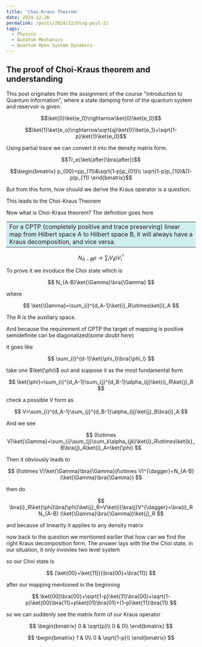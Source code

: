 ```yaml
---
title: 'Choi-Kraus Theorem'
date: 2024-12-26
permalink: /posts/2024/12/blog-post-2/
tags:
  - Physics
  - Qunatum Mechanics
  - Quantum Open System Dynamics
---
```

The proof of Choi-Kraus theorem and understanding
------

This post originates from the assignment of the course "Introduction to Quantum Information", where a state damping form of the quantum system and reservoir is given.

$$\ket{0}\ket{e_0}\rightarrow\ket{0}\ket{e_0}$$

$$\ket{1}\ket{e_o}\rightarrow\sqrt{q}\ket{0}\ket{e_1}+\sqrt{1-p}\ket{1}\ket{e_0}$$

Using partial trace we can convert it into the density matrix form. 

$$Tr_e(\ket{after}\bra{after})$$

$$\begin{bmatrix}
 p_{00}+pp_{11}&\sqrt{1-p}p_{01}\\
 \sqrt{1-p}p_{10}&(1-p)p_{11}
 \end{bmatrix}$$
 
But from this form, how should we derive the Kraus operator is a question.

This leads to the Choi-Kraus Theorem

Now what is Choi-Kraus theorem? The definition goes here

<table><tr><td bgcolor=#D1EEEE>
  For a CPTP (completely positive and trace preserving) linear map from Hilbert space A to Hilbert space B, it will always have a Kraus decomposition, and vice versa.
</td></tr></table>
  
$$
N_{A-B}\rho\rightarrow \sum_i V_i\rho V_i^{\dagger}
$$

To prove it we inroduce the Choi state which is

$$
N_{A-B}\ket{\Gamma}\bra{\Gamma}
$$

where 

$$
\ket{\Gamma}=\sum_{i}^{d_A-1}\ket{i}_R\otimes\ket{i}_A
$$

The R is the auxiliary space.

And because the requirement of CPTP the target of mapping is positive semidefinite can be diagonalized(_some doubt here_)

it goes like

$$
\sum_{i}^{d-1}\ket{\phi_l}\bra{\phi_l}
$$

take one $\ket{\phi}$ out and suppose it as the most fundamental form

$$
\ket{\phi}=\sum_{i}^{d_A-1}\sum_{j}^{d_B-1}\alpha_{ij}\ket{i}_R\ket{j}_B
$$

check a possible V form as

$$
V=\sum_{i}^{d_A-1}\sum_{j}^{d_B-1}\alpha_{ij}\ket{j}_B\bra{i}_A
$$

And we see

$$
(I\otimes V)\ket{\Gamma}=\sum_{i}\sum_{j}\sum_k\alpha_{jk}\ket{i}_R\otimes\ket{k}_B\bra{j}_A\ket{i}_A=\ket{\phi}
$$

Then it obviously leads to

$$
(I\otimes V)\ket{\Gamma}\bra{\Gamma}(I\otimes V)^{\dagger}=N_{A-B}(\ket{\Gamma}\bra{\Gamma})
$$

then do

$$
\bra{i}_R\ket{\phi}\bra{\phi}\ket{j}_R=V\ket{i}\bra{j}V^{\dagger}=\bra{i}_R  
N_{A-B} (\ket{\Gamma}\bra{\Gamma})\ket{j}_R
$$

and because of linearity it applies to any density matrix

now back to the question we mentioned earlier that how can we find the right Kraus decomposition form. The answer lays with the the Choi state. in our situation, it only invovles two level system

so our Choi state is

$$
(\ket{00}+\ket{11})(\bra{00}+\bra{11})
$$

after our mapping mentioned in the beginning

$$
\ket{00}\bra{00}+\sqrt{1-p}\ket{11}\bra{00}+\sqrt{1-p}\ket{00}\bra{11}+p\ket{01}\bra{01}+(1-p)\ket{11}\bra{11}
$$

so we can suddenly see the matrix form of our Kraus operator

$$
\begin{bmatrix}
0 & \sqrt{p}\\
0 &  0\\
\end{bmatrix}
$$

$$
\begin{bmatrix}
1 & 0\\
0 &  \sqrt{1-p}\\
\end{bmatrix}
$$
